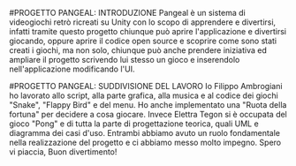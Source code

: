 #PROGETTO PANGEAL: INTRODUZIONE
Pangeal è un sistema di videogiochi retrò ricreati su Unity con lo scopo di apprendere e divertirsi, infatti tramite questo progetto chiunque può aprire l'applicazione e divertirsi giocando, oppure aprire il codice open source e scoprire come sono stati creati i giochi, ma non solo, chiunque può anche prendere iniziativa ed ampliare il progetto scrivendo lui stesso un gioco e inserendolo nell'applicazione modificando l'UI.

#PROGETTO PANGEAL: SUDDIVISIONE DEL LAVORO
Io Filippo Ambrogiani ho lavorato allo script, alla parte grafica, alla musica e al codice dei giochi "Snake", "Flappy Bird" e del menu. Ho anche implementato una "Ruota della fortuna" per decidere a cosa giocare.
Invece Elettra Tegon si è occupata del gioco "Pong" e di tutta la parte di progettazione teorica, quali UML e diagramma dei casi d'uso.
Entrambi abbiamo avuto un ruolo fondamentale nella realizzazione del progetto e ci abbiamo messo molto impegno.
Spero vi piaccia, Buon divertimento!

